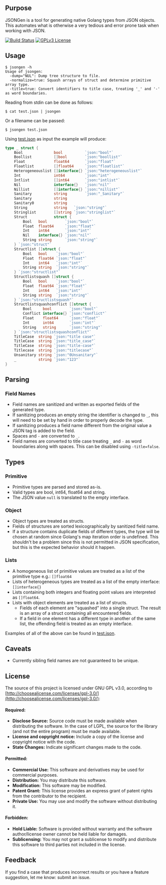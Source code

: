 ## Purpose
JSONGen is a tool for generating native Golang types from JSON objects. This automates what is otherwise a very tedious and error prone task when working with JSON.

[![Build Status](http://img.shields.io/travis/bemasher/JSONGen.svg?style=flat)](https://travis-ci.org/bemasher/JSONGen)
[![GPLv3 License](http://img.shields.io/badge/license-GPLv3-blue.svg?style=flat)](http://choosealicense.com/licenses/gpl-3.0/)

## Usage

```
$ jsongen -h
Usage of jsongen:
  -dump="NUL": Dump tree structure to file.
  -normalize=true: Squash arrays of struct and determine primitive array type.
  -title=true: Convert identifiers to title case, treating '_' and '-' as word boundaries.
```

Reading from stdin can be done as follows:
```
$ cat test.json | jsongen
```

Or a filename can be passed:
```
$ jsongen test.json
```

Using [test.json](test.json) as input the example will produce:
```go
type _ struct {
	Bool              bool          `json:"bool"`
	Boollist          []bool        `json:"boollist"`
	Float             float64       `json:"float"`
	Floatlist         []float64     `json:"floatlist"`
	Heterogeneouslist []interface{} `json:"heterogeneouslist"`
	Int               int64         `json:"int"`
	Intlist           []int64       `json:"intlist"`
	Nil               interface{}   `json:"nil"`
	Nillist           []interface{} `json:"nillist"`
	Sanitary          string        `json:"_Sanitary"`
	Sanitary          string
	Sanitary0         string
	String            string   `json:"string"`
	Stringlist        []string `json:"stringlist"`
	Struct            struct {
		Bool   bool        `json:"bool"`
		Float  float64     `json:"float"`
		Int    int64       `json:"int"`
		Nil    interface{} `json:"nil"`
		String string      `json:"string"`
	} `json:"struct"`
	Structlist []struct {
		Bool   bool    `json:"bool"`
		Float  float64 `json:"float"`
		Int    int64   `json:"int"`
		String string  `json:"string"`
	} `json:"structlist"`
	Structlistsquash []struct {
		Bool   bool    `json:"bool"`
		Float  float64 `json:"float"`
		Int    int64   `json:"int"`
		String string  `json:"string"`
	} `json:"structlistsquash"`
	Structlistsquashconflict []struct {
		Bool     bool        `json:"bool"`
		Conflict interface{} `json:"conflict"`
		Float    float64     `json:"float"`
		Int      int64       `json:"int"`
		String   string      `json:"string"`
	} `json:"structlistsquashconflict"`
	TitleCase  string `json:"title case"`
	TitleCase  string `json:"title_case"`
	TitleCase  string `json:"title-case"`
	Titlecase  string `json:"titlecase"`
	Unsanitary string `json:"0Unsanitary"`
	_          string `json:"123"`
}
```

## Parsing
### Field Names
  * Field names are sanitized and written as exported fields of the generated type.
  * If sanitizing produces an empty string the identifier is changed to `_`, this will need to be set by hand in order to properly decode the type.
  * If sanitizing produces a field name different from the original value a JSON tag is added to the field.
  * Spaces and `-` are converted to `_`.
  * Field names are converted to title case treating `_` and `-` as word boundaries along with spaces. This can be disabled using `-title=false`.

## Types
### Primitive
  * Primitive types are parsed and stored as-is.
  * Valid types are bool, int64, float64 and string.
  * The JSON value `null` is translated to the empty interface.

### Object
  * Object types are treated as structs.
  * Fields of structures are sorted lexicographically by sanitized field name.
  * If a structure contains duplicate fields of different types, the type will be chosen at random since Golang's map iteration order is undefined. This shouldn't be a problem since this is not permitted in JSON specification, but this is the expected behavior should it happen.

### Lists
  * A homogeneous list of primitive values are treated as a list of the primitive type e.g.: `[]float64`
  * Lists of heterogeneous types are treated as a list of the empty interface: `[]interface{}`
  * Lists containing both integers and floating point values are interpreted as `[]float64`.
  * Lists with object elements are treated as a list of structs.
    * Fields of each element are "squashed" into a single struct. The result is an array of a struct containing all encountered fields.   
    * If a field in one element has a different type in another of the same list, the offending field is treated as an empty interface.

Examples of all of the above can be found in [test.json](test.json).

## Caveats
  * Currently sibling field names are not guaranteed to be unique.

## License
The source of this project is licensed under GNU GPL v3.0, according to [http://choosealicense.com/licenses/gpl-3.0/](http://choosealicense.com/licenses/gpl-3.0/):

#### Required:

 * **Disclose Source:** Source code must be made available when distributing the software. In the case of LGPL, the source for the library (and not the entire program) must be made available.
 * **License and copyright notice:** Include a copy of the license and copyright notice with the code.
 * **State Changes:** Indicate significant changes made to the code.

#### Permitted:

 * **Commercial Use:** This software and derivatives may be used for commercial purposes.
 * **Distribution:** You may distribute this software.
 * **Modification:** This software may be modified.
 * **Patent Grant:** This license provides an express grant of patent rights from the contributor to the recipient.
 * **Private Use:** You may use and modify the software without distributing it.

#### Forbidden:

 * **Hold Liable:** Software is provided without warranty and the software author/license owner cannot be held liable for damages.
 * **Sublicensing:** You may not grant a sublicense to modify and distribute this software to third parties not included in the license.

## Feedback
If you find a case that produces incorrect results or you have a feature suggestion, let me know: submit an issue.

